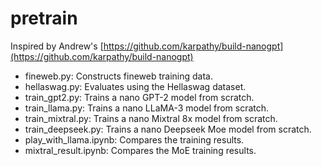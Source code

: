 # pretrain

Inspired by Andrew's [https://github.com/karpathy/build-nanogpt](https://github.com/karpathy/build-nanogpt)

- fineweb.py: Constructs fineweb training data.
- hellaswag.py: Evaluates using the Hellaswag dataset.
- train_gpt2.py: Trains a nano GPT-2 model from scratch.
- train_llama.py: Trains a nano LLaMA-3 model from scratch.
- train_mixtral.py: Trains a nano Mixtral 8x model from scratch.
- train_deepseek.py: Trains a nano Deepseek Moe model from scratch.
- play_with_llama.ipynb: Compares the training results.
- mixtral_result.ipynb: Compares the MoE training results.
